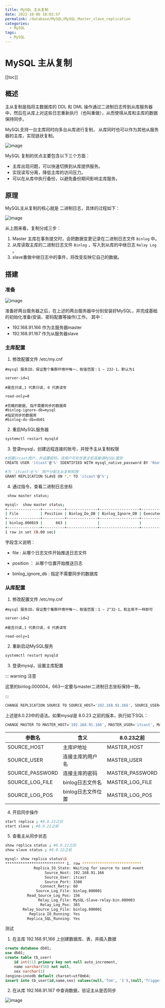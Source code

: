 ```yaml
---
title: MySQL 主从复制
date: 2022-10-06 10:03:57
permalink: /database/MySQL/MySQL_Master_slave_replication
categories:
  - MySQL
tags:
  - MySQL
---
```

# MySQL 主从复制

[[toc]]

## 概述

主从复制是指将主数据库的 DDL 和 DML 操作通过二进制日志传到从库服务器中，然后在从库上对这些日志重新执行（也叫重做），从而使得从库和主库的数据保持同步。

MySQL支持一台主库同时向多台从库进行复制， 从库同时也可以作为其他从服务器的主库，实现链状复制。

![image](https://jsd.cdn.zzko.cn/gh/xustudyxu/image-hosting1@master/20221006/image.24v1v6o3apb4.webp)

MySQL 复制的优点主要包含以下三个方面：

+ 主库出现问题，可以快速切换到从库提供服务。
+ 实现读写分离，降低主库的访问压力。
+ 可以在从库中执行备份，以避免备份期间影响主库服务。

## 原理

MySQL主从复制的核心就是 二进制日志，具体的过程如下：

![image](https://jsd.cdn.zzko.cn/gh/xustudyxu/image-hosting1@master/20221006/image.tj4re5i0yv4.webp)

从上图来看，复制分成三步：

1. Master 主库在事务提交时，会把数据变更记录在二进制日志文件 `Binlog` 中。
2. 从库读取主库的二进制日志文件 `Binlog` ，写入到从库的中继日志 `Relay Log` 。
3. slave重做中继日志中的事件，将改变反映它自己的数据。

## 搭建

### 准备

![image](https://jsd.cdn.zzko.cn/gh/xustudyxu/image-hosting1@master/20221006/image.3mds0xiaekw.webp)

准备好两台服务器之后，在上述的两台服务器中分别安装好MySQL，并完成基础的初始化准备(安装、密码配置等操作)工作。 其中：

+ 192.168.91.166 作为主服务器master
+ 192.168.91.167 作为从服务器slave

### 主库配置

1. 修改配置文件 /etc/my.cnf

```properties
#mysql 服务ID，保证整个集群环境中唯一，取值范围：1 – 232-1，默认为1

server-id=1

#是否只读,1 代表只读, 0 代表读写

read-only=0

#忽略的数据, 指不需要同步的数据库
#binlog-ignore-db=mysql
#指定同步的数据库
#binlog-do-db=db01
```

2. 重启MySQL服务器

```sh
systemctl restart mysqld
```

3. 登录mysql，创建远程连接的账号，并授予主从复制权限

```sh
#创建itcast用户，并设置密码，该用户可在任意主机连接该MySQL服务
CREATE USER 'itcast'@'%' IDENTIFIED WITH mysql_native_password BY 'Root@123456';

#为 'itcast'@'%' 用户分配主从复制权限
GRANT REPLICATION SLAVE ON *.* TO 'itcast'@'%';
```

4. 通过指令，查看二进制日志坐标

```sh
 show master status;
```

```sh {5}
mysql>  show master status;
+---------------+----------+--------------+------------------+-------------------+
| File          | Position | Binlog_Do_DB | Binlog_Ignore_DB | Executed_Gtid_Set |
+---------------+----------+--------------+------------------+-------------------+
| binlog.000019 |      663 |              |                  |                   |
+---------------+----------+--------------+------------------+-------------------+
1 row in set (0.00 sec)
```

字段含义说明：

+ file : 从哪个日志文件开始推送日志文件

+ position ： 从哪个位置开始推送日志

+ binlog_ignore_db : 指定不需要同步的数据库

### 从库配置

1. 修改配置文件 /etc/my.cnf

```properties
#mysql 服务ID，保证整个集群环境中唯一，取值范围：1 – 2^32-1，和主库不一样即可

server-id=2

#是否只读,1 代表只读, 0 代表读写

read-only=1
```

2. 重新启动MySQL服务

```sh
systemctl restart mysqld
```

3. 登录mysql，设置主库配置

::: warning 注意

这里的binlog.000004，663一定要与master二进制日志坐标保持一致。

:::

```sh
CHANGE REPLICATION SOURCE TO SOURCE_HOST='192.168.91.166', SOURCE_USER='itcast', SOURCE_PASSWORD='Root@123456', SOURCE_LOG_FILE='binlog.000004', SOURCE_LOG_POS=663;
```

上述是8.0.23中的语法。如果mysql是 8.0.23 之前的版本，执行如下SQL：

```sh
CHANGE MASTER TO MASTER_HOST='192.168.91.166', MASTER_USER='itcast', MASTER_PASSWORD='Root@123456', MASTER_LOG_FILE='binlog.000004', MASTER_LOG_POS=663;
```

| 参数名          | 含义               | 8.0.23之前      |
| --------------- | ------------------ | --------------- |
| SOURCE_HOST     | 主库IP地址         | MASTER_HOST     |
| SOURCE_USER     | 连接主库的用户名   | MASTER_USER     |
| SOURCE_PASSWORD | 连接主库的密码     | MASTER_PASSWORD |
| SOURCE_LOG_FILE | binlog日志文件名   | MASTER_LOG_FILE |
| SOURCE_LOG_POS  | binlog日志文件位置 | MASTER_LOG_POS  |

4. 开启同步操作

```sh
start replica ; #8.0.22之后
start slave ; #8.0.22之前
```

5. 查看主从同步状态

```sh
show replica status ; #8.0.22之后
show slave status ; #8.0.22之前
```

```sh {13,14}
mysql> show replica status\G
*************************** 1. row ***************************
             Replica_IO_State: Waiting for source to send event
                  Source_Host: 192.168.91.166
                  Source_User: itcast
                  Source_Port: 3306
                Connect_Retry: 60
              Source_Log_File: binlog.000001
          Read_Source_Log_Pos: 156
               Relay_Log_File: MySQL-Slave-relay-bin.000003
                Relay_Log_Pos: 365
        Relay_Source_Log_File: binlog.000001
           Replica_IO_Running: Yes
          Replica_SQL_Running: Yes
```

测试

1. 在主库 192.168.91,166 上创建数据库、表，并插入数据

```sql
create database db01;
use db01;
create table tb_user(
	id int(11) primary key not null auto_increment,
	name varchar(50) not null,
	sex varchar(1)
)engine=innodb default charset=utf8mb4;
insert into tb_user(id,name,sex) values(null,'Tom', '1'),(null,'Trigger','0'),(null,'Dawn','1');
```

2. 在从库 192.168.91.167 中查询数据，验证主从是否同步

![image](https://jsd.cdn.zzko.cn/gh/xustudyxu/image-hosting1@master/20221006/image.2jg288ijubc0.webp)


